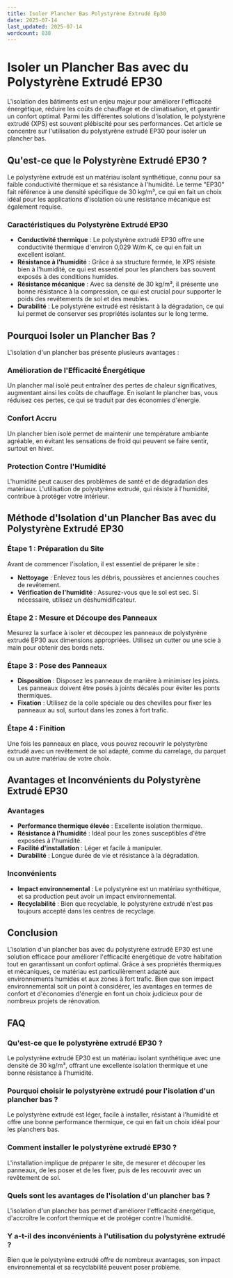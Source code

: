 ```yaml
---
title: Isoler Plancher Bas Polystyrène Extrudé Ep30
date: 2025-07-14
last_updated: 2025-07-14
wordcount: 838
---
```


# Isoler un Plancher Bas avec du Polystyrène Extrudé EP30

L'isolation des bâtiments est un enjeu majeur pour améliorer l'efficacité énergétique, réduire les coûts de chauffage et de climatisation, et garantir un confort optimal. Parmi les différentes solutions d'isolation, le polystyrène extrudé (XPS) est souvent plébiscité pour ses performances. Cet article se concentre sur l'utilisation du polystyrène extrudé EP30 pour isoler un plancher bas.

## Qu'est-ce que le Polystyrène Extrudé EP30 ?

Le polystyrène extrudé est un matériau isolant synthétique, connu pour sa faible conductivité thermique et sa résistance à l'humidité. Le terme "EP30" fait référence à une densité spécifique de 30 kg/m³, ce qui en fait un choix idéal pour les applications d'isolation où une résistance mécanique est également requise.

### Caractéristiques du Polystyrène Extrudé EP30

- **Conductivité thermique** : Le polystyrène extrudé EP30 offre une conductivité thermique d'environ 0,029 W/m·K, ce qui en fait un excellent isolant.
- **Résistance à l'humidité** : Grâce à sa structure fermée, le XPS résiste bien à l'humidité, ce qui est essentiel pour les planchers bas souvent exposés à des conditions humides.
- **Résistance mécanique** : Avec sa densité de 30 kg/m³, il présente une bonne résistance à la compression, ce qui est crucial pour supporter le poids des revêtements de sol et des meubles.
- **Durabilité** : Le polystyrène extrudé est résistant à la dégradation, ce qui lui permet de conserver ses propriétés isolantes sur le long terme.

## Pourquoi Isoler un Plancher Bas ?

L'isolation d'un plancher bas présente plusieurs avantages :

### Amélioration de l'Efficacité Énergétique

Un plancher mal isolé peut entraîner des pertes de chaleur significatives, augmentant ainsi les coûts de chauffage. En isolant le plancher bas, vous réduisez ces pertes, ce qui se traduit par des économies d'énergie.

### Confort Accru

Un plancher bien isolé permet de maintenir une température ambiante agréable, en évitant les sensations de froid qui peuvent se faire sentir, surtout en hiver.

### Protection Contre l'Humidité

L'humidité peut causer des problèmes de santé et de dégradation des matériaux. L'utilisation de polystyrène extrudé, qui résiste à l'humidité, contribue à protéger votre intérieur.

## Méthode d'Isolation d'un Plancher Bas avec du Polystyrène Extrudé EP30

### Étape 1 : Préparation du Site

Avant de commencer l'isolation, il est essentiel de préparer le site :

- **Nettoyage** : Enlevez tous les débris, poussières et anciennes couches de revêtement.
- **Vérification de l'humidité** : Assurez-vous que le sol est sec. Si nécessaire, utilisez un déshumidificateur.

### Étape 2 : Mesure et Découpe des Panneaux

Mesurez la surface à isoler et découpez les panneaux de polystyrène extrudé EP30 aux dimensions appropriées. Utilisez un cutter ou une scie à main pour obtenir des bords nets.

### Étape 3 : Pose des Panneaux

- **Disposition** : Disposez les panneaux de manière à minimiser les joints. Les panneaux doivent être posés à joints décalés pour éviter les ponts thermiques.
- **Fixation** : Utilisez de la colle spéciale ou des chevilles pour fixer les panneaux au sol, surtout dans les zones à fort trafic.

### Étape 4 : Finition

Une fois les panneaux en place, vous pouvez recouvrir le polystyrène extrudé avec un revêtement de sol adapté, comme du carrelage, du parquet ou un autre matériau de votre choix.

## Avantages et Inconvénients du Polystyrène Extrudé EP30

### Avantages

- **Performance thermique élevée** : Excellente isolation thermique.
- **Résistance à l'humidité** : Idéal pour les zones susceptibles d'être exposées à l'humidité.
- **Facilité d'installation** : Léger et facile à manipuler.
- **Durabilité** : Longue durée de vie et résistance à la dégradation.

### Inconvénients

- **Impact environnemental** : Le polystyrène est un matériau synthétique, et sa production peut avoir un impact environnemental.
- **Recyclabilité** : Bien que recyclable, le polystyrène extrudé n'est pas toujours accepté dans les centres de recyclage.

## Conclusion

L'isolation d'un plancher bas avec du polystyrène extrudé EP30 est une solution efficace pour améliorer l'efficacité énergétique de votre habitation tout en garantissant un confort optimal. Grâce à ses propriétés thermiques et mécaniques, ce matériau est particulièrement adapté aux environnements humides et aux zones à fort trafic. Bien que son impact environnemental soit un point à considérer, les avantages en termes de confort et d'économies d'énergie en font un choix judicieux pour de nombreux projets de rénovation.

## FAQ

### Qu'est-ce que le polystyrène extrudé EP30 ?

Le polystyrène extrudé EP30 est un matériau isolant synthétique avec une densité de 30 kg/m³, offrant une excellente isolation thermique et une bonne résistance à l'humidité.

### Pourquoi choisir le polystyrène extrudé pour l'isolation d'un plancher bas ?

Le polystyrène extrudé est léger, facile à installer, résistant à l'humidité et offre une bonne performance thermique, ce qui en fait un choix idéal pour les planchers bas.

### Comment installer le polystyrène extrudé EP30 ?

L'installation implique de préparer le site, de mesurer et découper les panneaux, de les poser et de les fixer, puis de les recouvrir avec un revêtement de sol.

### Quels sont les avantages de l'isolation d'un plancher bas ?

L'isolation d'un plancher bas permet d'améliorer l'efficacité énergétique, d'accroître le confort thermique et de protéger contre l'humidité.

### Y a-t-il des inconvénients à l'utilisation du polystyrène extrudé ?

Bien que le polystyrène extrudé offre de nombreux avantages, son impact environnemental et sa recyclabilité peuvent poser problème.